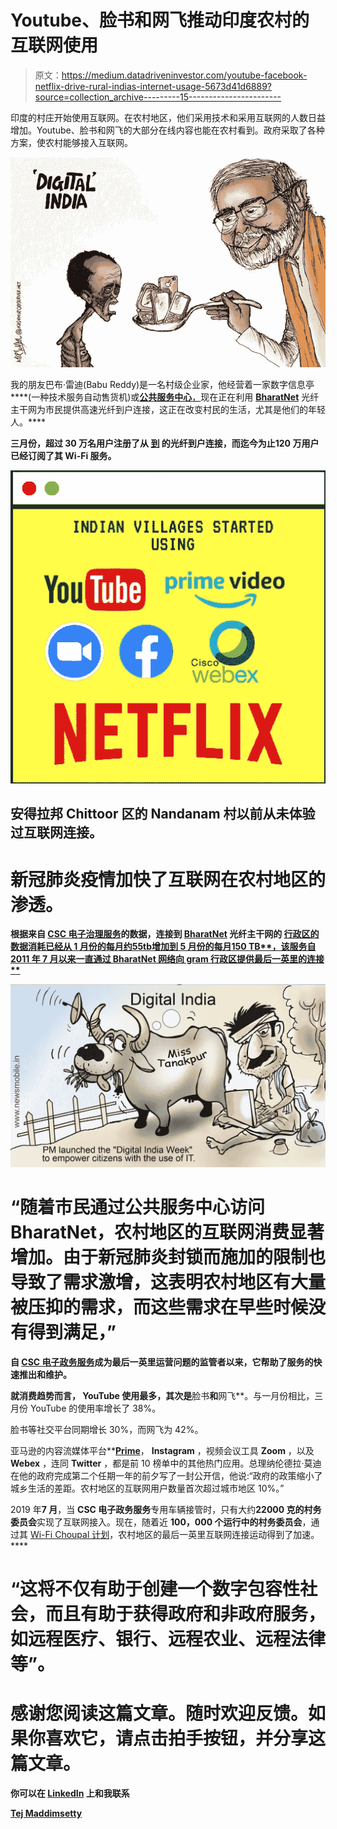 # Youtube、脸书和网飞推动印度农村的互联网使用

> 原文：<https://medium.datadriveninvestor.com/youtube-facebook-netflix-drive-rural-indias-internet-usage-5673d41d6889?source=collection_archive---------15----------------------->

印度的村庄开始使用互联网。在农村地区，他们采用技术和采用互联网的人数日益增加。Youtube、脸书和网飞的大部分在线内容也能在农村看到。政府采取了各种方案，使农村能够接入互联网。

![](img/b6d03b41aaabd9db279c3d452cd4be8b.png)

我的朋友巴布·雷迪(Babu Reddy)是一名村级企业家，他经营着一家数字信息亭**[](http://www.kioskindia.co.in/)**(一种技术服务自动售货机)或[**公共服务中心**，](https://csc.gov.in/)现在正在利用 [**BharatNet**](http://www.bbnl.nic.in/) 光纤主干网为市民提供高速光纤到户连接，这正在改变村民的生活，尤其是他们的年轻人。****

****三月份，超过 30 万名用户注册了从 [**到**](http://www.bbnl.nic.in/) 的**光纤到户**连接，而迄今为止**120 万**用户已经订阅了其 **Wi-Fi** 服务。****

****![](img/5fab54e272612a40dcf2a1e31ca2bd7e.png)****

## ****安得拉邦 Chittoor 区的 Nandanam 村以前从未体验过互联网连接。****

# ****新冠肺炎疫情加快了互联网在农村地区的渗透。****

****根据来自 [CSC 电子治理服务](https://csc.gov.in/)的数据，连接到 [**BharatNet**](http://www.bbnl.nic.in/) 光纤主干网的 [**行政区的数据消耗已经从 1 月份的每月约**55tb**增加到 5 月份的每月**150 TB**，该服务自 2011 年 7 月以来一直通过 BharatNet 网络向 gram 行政区提供最后一英里的连接**](https://chittoor.ap.gov.in/)****

**![](img/2e036cfed0bef0b4c7888d35197b15ef.png)**

# **“随着市民通过公共服务中心访问 BharatNet，农村地区的互联网消费显著增加。由于新冠肺炎封锁而施加的限制也导致了需求激增，这表明农村地区有大量被压抑的需求，而这些需求在早些时候没有得到满足，”**

**自 [CSC 电子政务服务](https://csc.gov.in/)成为最后一英里运营问题的监管者以来，它帮助了服务的快速推出和维护。**

**就消费趋势而言， **YouTube** 使用最多，其次是**脸书**和**网飞**。与一月份相比，三月份 YouTube 的使用率增长了 38%。

脸书等社交平台同期增长 30%，而网飞为 42%。

亚马逊的内容流媒体平台**[**Prime**](https://www.primevideo.com/)， **Instagram** ，视频会议工具 **Zoom** ，以及 **Webex** ，连同 **Twitter** ，都是前 10 榜单中的其他热门应用。总理纳伦德拉·莫迪在他的政府完成第二个任期一年的前夕写了一封公开信，他说:“政府的政策缩小了城乡生活的差距。农村地区的互联网用户数量首次超过城市地区 10%。”

2019 年**7 月**，当 **CSC 电子政务服务**专用车辆接管时，只有大约**22000 克的村务委员会**实现了互联网接入。现在，随着近 **100，000 个运行中的村务委员会**，通过其 [Wi-Fi Choupal 计划](https://www.wifichoupal.in/)，农村地区的最后一英里互联网连接运动得到了加速。****

# ****“这将不仅有助于创建一个数字包容性社会，而且有助于获得政府和非政府服务，如远程医疗、银行、远程农业、远程法律等”。****

# ****感谢您阅读这篇文章。随时欢迎反馈。如果你喜欢它，请点击拍手按钮，并分享这篇文章。****

****你可以在 [LinkedIn](http://www.linkedin.com/in/tejmaddimsetty) 上和我联系****

****[Tej Maddimsetty](https://medium.com/@tejmaddimsetty)****